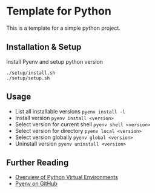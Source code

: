 # Template for Python
This is a template for a simple python project.

## Installation & Setup
Install Pyenv and setup python version

```
./setup/install.sh
./setup/setup.sh
```



## Usage
- List all installable versions
`pyenv install -l`
- Install version
`pyenv install <version>`
- Select version for current shell
`pyenv shell <version>`
- Select version for directory
`pyenv local <version>`
- Select version globally
`pyenv global <version>`
- Uninstall version
`pyenv uninstall <version>`




## Further Reading
- [Overview of Python Virtual Environments](https://gist.github.com/wronk/a902185f5f8ed018263d828e1027009b)
- [Pyenv on GitHub](https://github.com/pyenv/pyenv)
